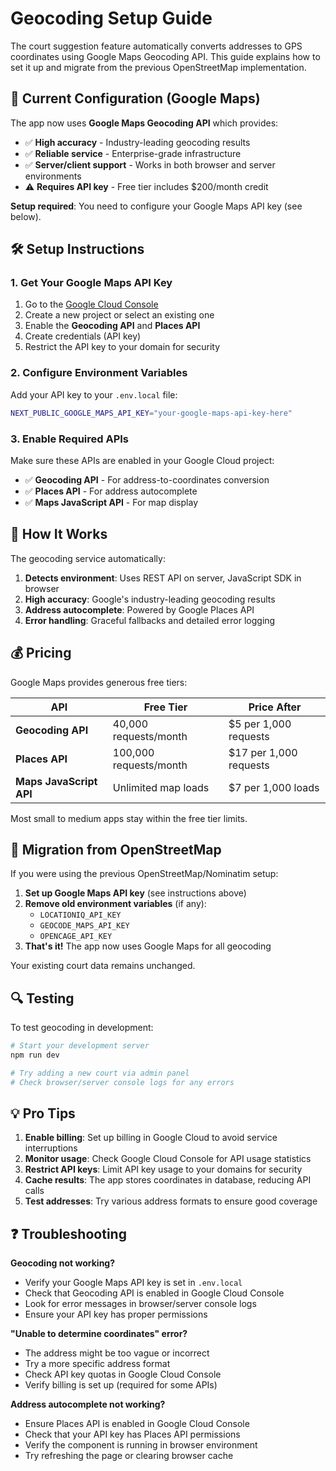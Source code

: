 # Geocoding Setup Guide

The court suggestion feature automatically converts addresses to GPS coordinates using Google Maps Geocoding API. This guide explains how to set it up and migrate from the previous OpenStreetMap implementation.

## 🚀 Current Configuration (Google Maps)

The app now uses **Google Maps Geocoding API** which provides:
- ✅ **High accuracy** - Industry-leading geocoding results
- ✅ **Reliable service** - Enterprise-grade infrastructure
- ✅ **Server/client support** - Works in both browser and server environments
- ⚠️ **Requires API key** - Free tier includes $200/month credit

**Setup required**: You need to configure your Google Maps API key (see below).

## 🛠️ Setup Instructions

### 1. Get Your Google Maps API Key

1. Go to the [Google Cloud Console](https://console.cloud.google.com/)
2. Create a new project or select an existing one
3. Enable the **Geocoding API** and **Places API**
4. Create credentials (API key)
5. Restrict the API key to your domain for security

### 2. Configure Environment Variables

Add your API key to your `.env.local` file:

```bash
NEXT_PUBLIC_GOOGLE_MAPS_API_KEY="your-google-maps-api-key-here"
```

### 3. Enable Required APIs

Make sure these APIs are enabled in your Google Cloud project:
- ✅ **Geocoding API** - For address-to-coordinates conversion
- ✅ **Places API** - For address autocomplete
- ✅ **Maps JavaScript API** - For map display

## 🔄 How It Works

The geocoding service automatically:

1. **Detects environment**: Uses REST API on server, JavaScript SDK in browser
2. **High accuracy**: Google's industry-leading geocoding results
3. **Address autocomplete**: Powered by Google Places API
4. **Error handling**: Graceful fallbacks and detailed error logging

## 💰 Pricing

Google Maps provides generous free tiers:

| API | Free Tier | Price After |
|-----|-----------|-------------|
| **Geocoding API** | 40,000 requests/month | $5 per 1,000 requests |
| **Places API** | 100,000 requests/month | $17 per 1,000 requests |
| **Maps JavaScript API** | Unlimited map loads | $7 per 1,000 loads |

Most small to medium apps stay within the free tier limits.

## 🚨 Migration from OpenStreetMap

If you were using the previous OpenStreetMap/Nominatim setup:

1. **Set up Google Maps API key** (see instructions above)
2. **Remove old environment variables** (if any):
   - `LOCATIONIQ_API_KEY`
   - `GEOCODE_MAPS_API_KEY`
   - `OPENCAGE_API_KEY`
3. **That's it!** The app now uses Google Maps for all geocoding

Your existing court data remains unchanged.

## 🔍 Testing

To test geocoding in development:

```bash
# Start your development server
npm run dev

# Try adding a new court via admin panel
# Check browser/server console logs for any errors
```

## 💡 Pro Tips

1. **Enable billing**: Set up billing in Google Cloud to avoid service interruptions
2. **Monitor usage**: Check Google Cloud Console for API usage statistics
3. **Restrict API keys**: Limit API key usage to your domains for security
4. **Cache results**: The app stores coordinates in database, reducing API calls
5. **Test addresses**: Try various address formats to ensure good coverage

## ❓ Troubleshooting

**Geocoding not working?**
- Verify your Google Maps API key is set in `.env.local`
- Check that Geocoding API is enabled in Google Cloud Console
- Look for error messages in browser/server console logs
- Ensure your API key has proper permissions

**"Unable to determine coordinates" error?**
- The address might be too vague or incorrect
- Try a more specific address format
- Check API key quotas in Google Cloud Console
- Verify billing is set up (required for some APIs)

**Address autocomplete not working?**
- Ensure Places API is enabled in Google Cloud Console
- Check that your API key has Places API permissions
- Verify the component is running in browser environment
- Try refreshing the page or clearing browser cache
